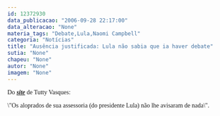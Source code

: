 ```yaml
---
id: 12372930
data_publicacao: "2006-09-28 22:17:00"
data_alteracao: "None"
materia_tags: "Debate,Lula,Naomi Campbell"
categoria: "Notícias"
title: "Ausência justificada: Lula não sabia que ia haver debate"
sutia: "None"
chapeu: "None"
autor: "None"
imagem: "None"
---
```

<p><P><FONT face=Verdana><SPAN class=tutty-corpo>Do&nbsp;<A href=\"https://nominimo.ibest.com.br/notitia/servlet/newstorm.notitia.presentation.NavigationServlet?publicationCode=1&amp;pageCode=1\"><STRONG><EM>site</EM></STRONG></A> de Tutty Vasques:</SPAN></FONT></P></p>
<p><P><FONT face=Verdana><SPAN class=tutty-corpo>\"Os aloprados de sua assessoria (do presidente Lula) não lhe avisaram de nada\".</SPAN></P></FONT> </p>
